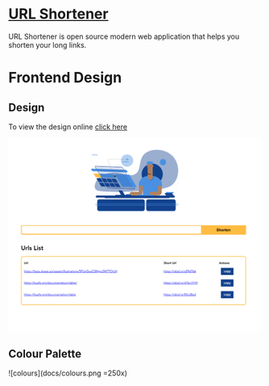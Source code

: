 # [URL Shortener](https://pbid.io/)

URL Shortener is open source modern web application that helps you shorten your long links.

# Frontend Design

## Design
To view the design online [click here](https://www.figma.com/file/pZ1UxOWeVQVXcJ5hgZbR7K/URL-Shortener?node-id=0%3A1)

![frontend](docs/main.png)

## Colour Palette
![colours](docs/colours.png =250x)